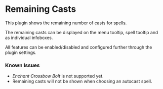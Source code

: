 # Remaining Casts

This plugin shows the remaining number of casts for spells.

The remaining casts can be displayed on the menu tooltip, spell tooltip and as individual infoboxes.

All features can be enabled/disabled and configured further through the plugin settings.

### Known Issues

- *Enchant Crossbow Bolt* is not supported yet.
- Remaining casts will not be shown when choosing an autocast spell.